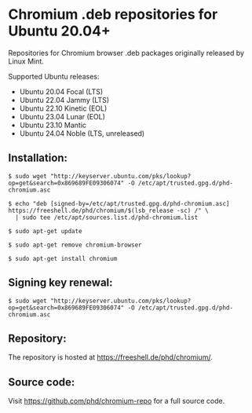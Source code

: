 Chromium .deb repositories for Ubuntu 20.04+
============================================


Repositories for Chromium browser .deb packages originally released by Linux Mint.

Supported Ubuntu releases:

  * Ubuntu 20.04 Focal (LTS)
  * Ubuntu 22.04 Jammy (LTS)
  * Ubuntu 22.10 Kinetic (EOL)
  * Ubuntu 23.04 Lunar (EOL)
  * Ubuntu 23.10 Mantic
  * Ubuntu 24.04 Noble (LTS, unreleased)


Installation:
-------------      

    $ sudo wget "http://keyserver.ubuntu.com/pks/lookup?op=get&search=0x869689FE09306074" -O /etc/apt/trusted.gpg.d/phd-chromium.asc

    $ echo "deb [signed-by=/etc/apt/trusted.gpg.d/phd-chromium.asc] https://freeshell.de/phd/chromium/$(lsb_release -sc) /" \
      | sudo tee /etc/apt/sources.list.d/phd-chromium.list

    $ sudo apt-get update

    $ sudo apt-get remove chromium-browser

    $ sudo apt-get install chromium


Signing key renewal:
--------------------

    $ sudo wget "http://keyserver.ubuntu.com/pks/lookup?op=get&search=0x869689FE09306074" -O /etc/apt/trusted.gpg.d/phd-chromium.asc


Repository:
-----------

The repository is hosted at https://freeshell.de/phd/chromium/.


Source code:
------------

Visit https://github.com/phd/chromium-repo for a full source code.
